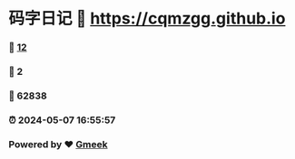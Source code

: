# 码字日记 :link: https://cqmzgg.github.io 
### :page_facing_up: [12](https://cqmzgg.github.io/tag.html) 
### :speech_balloon: 2 
### :hibiscus: 62838 
### :alarm_clock: 2024-05-07 16:55:57 
### Powered by :heart: [Gmeek](https://github.com/Meekdai/Gmeek)
